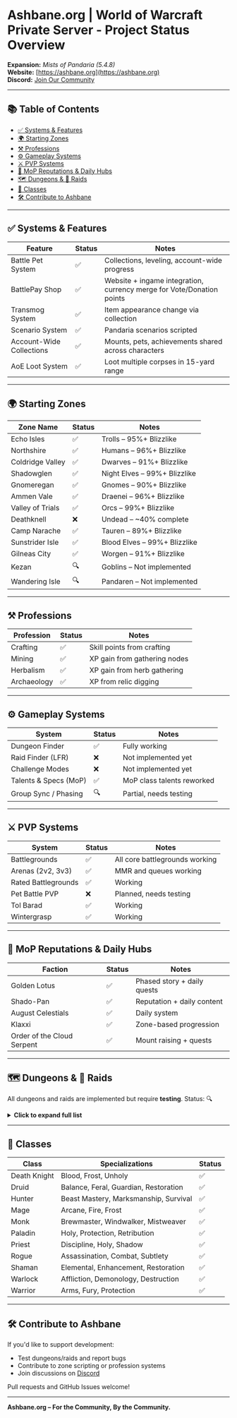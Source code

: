 # Ashbane.org | World of Warcraft Private Server - Project Status Overview
**Expansion:** *Mists of Pandaria (5.4.8)*  
**Website:** [https://ashbane.org](https://ashbane.org)  
**Discord:** [Join Our Community](https://discord.gg/yourserverinvite)

---

## 📚 Table of Contents

- [✅ Systems & Features](#-systems--features)
- [🌍 Starting Zones](#-starting-zones)
- [⚒️ Professions](#️-professions)
- [⚙️ Gameplay Systems](#️-gameplay-systems)
- [⚔️ PVP Systems](#-pvp-systems)
- [🏅 MoP Reputations & Daily Hubs](#-mop-reputations--daily-hubs)
- [🗺️ Dungeons & 🏰 Raids](#️-dungeons--raids)
- [🧙 Classes](#-classes)
- [🛠️ Contribute to Ashbane](#️-contribute-to-ashbane)

---

## ✅ Systems & Features

| Feature                  | Status | Notes                                                                 |
|--------------------------|--------|-----------------------------------------------------------------------|
| Battle Pet System        | ✅     | Collections, leveling, account-wide progress                          |
| BattlePay Shop           | ✅     | Website + ingame integration, currency merge for Vote/Donation points |
| Transmog System          | ✅     | Item appearance change via collection                                 |
| Scenario System          | ✅     | Pandaria scenarios scripted                                           |
| Account-Wide Collections | ✅     | Mounts, pets, achievements shared across characters                   |
| AoE Loot System          | ✅     | Loot multiple corpses in 15-yard range                                |

---

## 🌍 Starting Zones

| Zone Name           | Status | Notes                        |
|---------------------|--------|------------------------------|
| Echo Isles          | ✅     | Trolls – 95%+ Blizzlike      |
| Northshire          | ✅     | Humans – 96%+ Blizzlike      |
| Coldridge Valley    | ✅     | Dwarves – 91%+ Blizzlike     |
| Shadowglen          | ✅     | Night Elves – 99%+ Blizzlike |
| Gnomeregan          | ✅     | Gnomes – 90%+ Blizzlike      |
| Ammen Vale          | ✅     | Draenei – 96%+ Blizzlike     |
| Valley of Trials    | ✅     | Orcs – 99%+ Blizzlike        |
| Deathknell          | ❌     | Undead – ~40% complete       |
| Camp Narache        | ✅     | Tauren – 89%+ Blizzlike      |
| Sunstrider Isle     | ✅     | Blood Elves – 99%+ Blizzlike |
| Gilneas City        | ✅     | Worgen – 91%+ Blizzlike      |
| Kezan               | 🔍     | Goblins – Not implemented    |
| Wandering Isle      | 🔍     | Pandaren – Not implemented   |

---

## ⚒️ Professions

| Profession   | Status | Notes                         |
|--------------|--------|-------------------------------|
| Crafting     | ✅     | Skill points from crafting    |
| Mining       | ✅     | XP gain from gathering nodes  |
| Herbalism    | ✅     | XP gain from herb gathering   |
| Archaeology  | ✅     | XP from relic digging         |

---

## ⚙️ Gameplay Systems

| System                 | Status | Notes                          |
|------------------------|--------|--------------------------------|
| Dungeon Finder         | ✅     | Fully working                  |
| Raid Finder (LFR)      | ❌     | Not implemented yet            |
| Challenge Modes        | ❌     | Not implemented yet            |
| Talents & Specs (MoP)  | ✅     | MoP class talents reworked     |
| Group Sync / Phasing   | 🔍     | Partial, needs testing         |

---

## ⚔️ PVP Systems

| System                | Status | Notes                              |
|------------------------|--------|------------------------------------|
| Battlegrounds          | ✅     | All core battlegrounds working     |
| Arenas (2v2, 3v3)      | ✅     | MMR and queues working             |
| Rated Battlegrounds    | ✅     | Working                            |
| Pet Battle PVP         | ❌     | Planned, needs testing             |
| Tol Barad              | ✅     | Working                            |
| Wintergrasp            | ✅     | Working                            |

---

## 🏅 MoP Reputations & Daily Hubs

| Faction                   | Status | Notes                            |
|---------------------------|--------|----------------------------------|
| Golden Lotus              | ✅     | Phased story + daily quests      |
| Shado-Pan                 | ✅     | Reputation + daily content       |
| August Celestials         | ✅     | Daily system                     |
| Klaxxi                    | ✅     | Zone-based progression           |
| Order of the Cloud Serpent| ✅     | Mount raising + quests           |

---

## 🗺️ Dungeons & 🏰 Raids

All dungeons and raids are implemented but require **testing**. Status: 🔍

<details>
<summary><strong>Click to expand full list</strong></summary>

### Classic Dungeons
- Deadmines  
- Wailing Caverns  
- Shadowfang Keep  
- Scarlet Monastery (All Wings)  
- Scholomance  
- Stratholme  
- Uldaman  
- Zul'Farrak  

### TBC Dungeons
- Hellfire Ramparts  
- The Blood Furnace  
- The Shattered Halls  
- Mana-Tombs  
- Sethekk Halls  
- Shadow Labyrinth  
- Magisters' Terrace  

### WotLK Dungeons
- Utgarde Keep  
- The Nexus  
- Azjol-Nerub  
- Halls of Stone  
- Halls of Lightning  
- The Oculus  
- Trial of the Champion  
- Forge of Souls  

### Cataclysm Dungeons
- Blackrock Caverns  
- Throne of the Tides  
- The Stonecore  
- Vortex Pinnacle  
- Grim Batol  
- Halls of Origination  
- Zul’Aman  
- Zul’Gurub  

### Mists of Pandaria Dungeons
- Temple of the Jade Serpent  
- Stormstout Brewery  
- Shado-Pan Monastery  
- Gate of the Setting Sun  
- Mogu’shan Palace  
- Scholomance (Revamp)  
- Scarlet Halls  
- Scarlet Monastery  
- Siege of Niuzao Temple  

---

### Classic Raids
- Molten Core  
- Blackwing Lair  
- Ahn'Qiraj (20 & 40)  

### TBC Raids
- Karazhan  
- Gruul’s Lair  
- Magtheridon’s Lair  
- Serpentshrine Cavern  
- Tempest Keep  
- Black Temple  
- Sunwell Plateau  

### WotLK Raids
- Naxxramas (Revamp)  
- Ulduar  
- Trial of the Crusader  
- Icecrown Citadel  
- Vault of Archavon  
- Ruby Sanctum  

### Cataclysm Raids
- Baradin Hold  
- Blackwing Descent  
- Bastion of Twilight  
- Throne of the Four Winds  
- Firelands  
- Dragon Soul  

### MoP Raids
- Mogu’shan Vaults  
- Heart of Fear  
- Terrace of Endless Spring  
- Throne of Thunder  
- Siege of Orgrimmar  

#### World Bosses
- Galleon  
- Nalak  
- Oondasta  

</details>

---

## 🧙 Classes

| Class         | Specializations                      | Status |
|---------------|--------------------------------------|--------|
| Death Knight  | Blood, Frost, Unholy                 | ✅     |
| Druid         | Balance, Feral, Guardian, Restoration| ✅     |
| Hunter        | Beast Mastery, Marksmanship, Survival| ✅     |
| Mage          | Arcane, Fire, Frost                  | ✅     |
| Monk          | Brewmaster, Windwalker, Mistweaver   | ✅     |
| Paladin       | Holy, Protection, Retribution        | ✅     |
| Priest        | Discipline, Holy, Shadow             | ✅     |
| Rogue         | Assassination, Combat, Subtlety      | ✅     |
| Shaman        | Elemental, Enhancement, Restoration   | ✅     |
| Warlock       | Affliction, Demonology, Destruction  | ✅     |
| Warrior       | Arms, Fury, Protection               | ✅     |

---

## 🛠️ Contribute to Ashbane

If you'd like to support development:
- Test dungeons/raids and report bugs
- Contribute to zone scripting or profession systems
- Join discussions on [Discord](https://discord.gg/yourserverinvite)

Pull requests and GitHub Issues welcome!

---

**Ashbane.org – For the Community, By the Community.**
